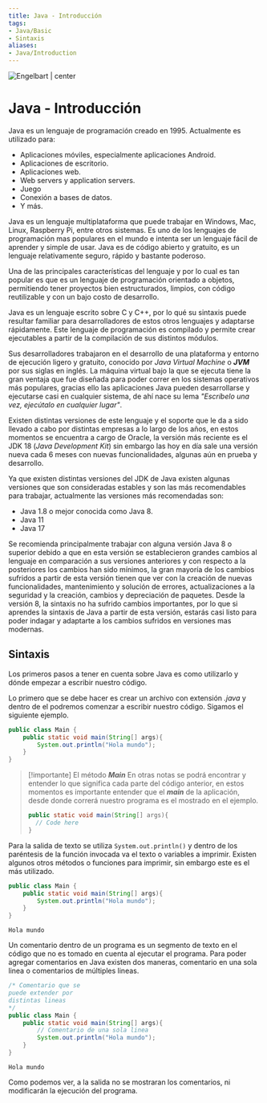 ```yaml
---
title: Java - Introducción
tags:  
- Java/Basic
- Sintaxis
aliases:
- Java/Introduction
---
```


![Engelbart | center](https://i.blogs.es/53044d/java/1366_521.jpg)
# Java - Introducción

Java es un lenguaje de programación creado en 1995. Actualmente es utilizado para:
* Aplicaciones móviles, especialmente aplicaciones Android.
* Aplicaciones de escritorio.
* Aplicaciones web.
* Web servers y application servers.
* Juego
* Conexión a bases de datos.
* Y más.

Java es un lenguaje multiplataforma que puede trabajar en Windows, Mac, Linux, Raspberry Pi, entre otros sistemas. Es uno de los lenguajes de programación mas populares en el mundo e intenta ser un lenguaje fácil de aprender y simple de usar. Java es de código abierto y gratuito, es un lenguaje relativamente seguro, rápido y bastante poderoso.

Una de las principales características del lenguaje y por lo cual es tan popular es que es un lenguaje de programación orientado a objetos, permitiendo tener proyectos bien estructurados, limpios, con código reutilizable y con un bajo costo de desarrollo.

Java es un lenguaje escrito sobre C y C++, por lo qué su sintaxis puede resultar familiar para desarrolladores de estos otros lenguajes y adaptarse rápidamente. Este lenguaje de programación es compilado y permite crear ejecutables a partir de la compilación de sus distintos módulos.

Sus desarrolladores trabajaron en el desarrollo de una plataforma y entorno de ejecución ligero y gratuito, conocido por *Java Virtual Machine* o ***JVM*** por sus siglas en inglés. La máquina virtual bajo la que se ejecuta tiene la gran ventaja que fue diseñada para poder correr en los sistemas operativos más populares, gracias ello las aplicaciones Java pueden desarrollarse y ejecutarse casi en cualquier sistema, de ahí nace su lema *"Escríbelo una vez, ejecútalo en cualquier lugar"*.

Existen distintas versiones de este lenguaje y el soporte que le da a sido llevado a cabo por distintas empresas a lo largo de los años, en estos momentos se encuentra a cargo de Oracle, la versión más reciente es el JDK 18 (*Java Development Kit*) sin embargo las hoy en día sale una versión nueva cada 6 meses con nuevas funcionalidades, algunas aún en prueba y desarrollo.

Ya que existen distintas versiones del JDK de Java existen algunas versiones que son consideradas estables y son las más recomendables para trabajar, actualmente las versiones más recomendadas son:

* Java 1.8 o mejor conocida como Java 8.
* Java 11
* Java 17

Se recomienda principalmente trabajar con alguna versión Java 8 o superior debido a que en esta versión se establecieron grandes cambios al lenguaje en comparación a sus versiones anteriores y con respecto a la posteriores los cambios han sido mínimos, la gran mayoría de los cambios sufridos a partir de esta versión tienen que ver con la creación de nuevas funcionalidades, mantenimiento y solución de errores, actualizaciones a la seguridad y la creación, cambios y depreciación de paquetes. Desde la versión 8, la sintaxis no ha sufrido cambios importantes, por lo que si aprendes la sintaxis de Java a partir de esta versión, estarás casi listo para poder indagar y adaptarte a los cambios sufridos en versiones mas modernas.

## Sintaxis

Los primeros pasos a tener en cuenta sobre Java es como utilizarlo y dónde empezar a escribir nuestro código.

Lo primero que se debe hacer es crear un archivo con extensión *.java* y dentro de el podremos comenzar a escribir nuestro código. Sigamos el siguiente ejemplo.

```java:Main.java
public class Main {
	public static void main(String[] args){
		System.out.println("Hola mundo");
	}
}
```

>[!importante] El método ***Main***
>En otras notas se podrá encontrar y entender lo que significa cada parte del código anterior, en estos momentos es importante entender que el ***main*** de la aplicación, desde donde correrá nuestro programa es el mostrado en el ejemplo.
>```java
>public static void main(String[] args){
>	// Code here
>}
>```

Para la salida de texto se utiliza `System.out.println()` y dentro de los paréntesis de la función invocada va el texto o variables a imprimir. Existen algunos otros métodos o funciones para imprimir, sin embargo este es el más utilizado.

```java:Main.java
public class Main {
	public static void main(String[] args){
		System.out.println("Hola mundo");
	}
}
```
```:Output
Hola mundo
```

Un comentario dentro de un programa es un segmento de texto en el código que no es tomado en cuenta al ejecutar el programa. Para poder agregar comentarios en Java existen dos maneras, comentario en una sola linea o comentarios de múltiples lineas.

```java:Main.java
/* Comentario que se
puede extender por 
distintas lineas
*/
public class Main {
	public static void main(String[] args){
		// Comentario de una sola linea
		System.out.println("Hola mundo");
	}
}
```
```:Output
Hola mundo
```

Como podemos ver, a la salida no se mostraran los comentarios, ni modificarán la ejecución del programa.
